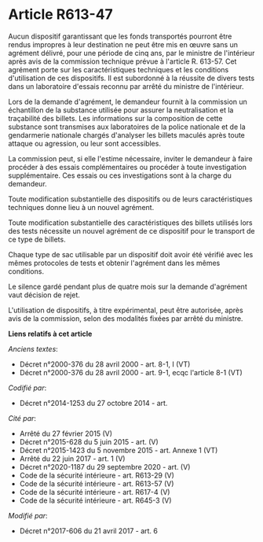 # Article R613-47

Aucun dispositif garantissant que les fonds transportés pourront être rendus impropres à leur destination ne peut être mis en
œuvre sans un agrément délivré, pour une période de cinq ans, par le ministre de l'intérieur après avis de la commission
technique prévue à l'article R. 613-57. Cet agrément porte sur les caractéristiques techniques et les conditions
d'utilisation de ces dispositifs. Il est subordonné à la réussite de divers tests dans un laboratoire d'essais reconnu par
arrêté du ministre de l'intérieur.

Lors de la demande d'agrément, le demandeur fournit à la commission un échantillon de la substance utilisée pour assurer la
neutralisation et la traçabilité des billets. Les informations sur la composition de cette substance sont transmises aux
laboratoires de la police nationale et de la gendarmerie nationale chargés d'analyser les billets maculés après toute attaque
ou agression, ou leur sont accessibles.

La commission peut, si elle l'estime nécessaire, inviter le demandeur à faire procéder à des essais complémentaires ou
procéder à toute investigation supplémentaire. Ces essais ou ces investigations sont à la charge du demandeur.

Toute modification substantielle des dispositifs ou de leurs caractéristiques techniques donne lieu à un nouvel agrément.

Toute modification substantielle des caractéristiques des billets utilisés lors des tests nécessite un nouvel agrément de ce
dispositif pour le transport de ce type de billets.

Chaque type de sac utilisable par un dispositif doit avoir été vérifié avec les mêmes protocoles de tests et obtenir
l'agrément dans les mêmes conditions.

Le silence gardé pendant plus de quatre mois sur la demande d'agrément vaut décision de rejet.

L'utilisation de dispositifs, à titre expérimental, peut être autorisée, après avis de la commission, selon des modalités
fixées par arrêté du ministre.

**Liens relatifs à cet article**

_Anciens textes_:

  - Décret n°2000-376 du 28 avril 2000 - art. 8-1, I (VT)
  - Décret n°2000-376 du 28 avril 2000 - art. 9-1, ecqc l'article 8-1 (VT)

_Codifié par_:

  - Décret n°2014-1253 du 27 octobre 2014 - art.

_Cité par_:

  - Arrêté du 27 février 2015 (V)
  - Décret n°2015-628 du 5 juin 2015 - art. (V)
  - Décret n°2015-1423 du 5 novembre 2015 - art. Annexe 1 (VT)
  - Arrêté du 22 juin 2017 - art. 1 (V)
  - Décret n°2020-1187 du 29 septembre 2020 - art. (V)
  - Code de la sécurité intérieure - art. R613-29 (V)
  - Code de la sécurité intérieure - art. R613-57 (V)
  - Code de la sécurité intérieure - art. R617-4 (V)
  - Code de la sécurité intérieure - art. R645-3 (V)

_Modifié par_:

  - Décret n°2017-606 du 21 avril 2017 - art. 6
